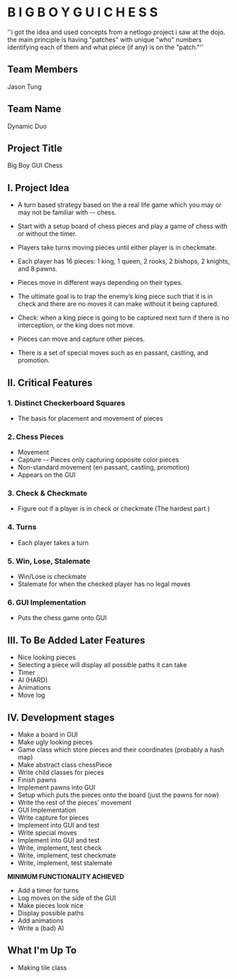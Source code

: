 # B I G   B O Y   G U I   C H E S S

''i got the idea and used concepts from a netlogo project i saw at the dojo. the main principle is having "patches" with unique "who" numbers identifying each of them and what piece (if any) is on the "patch."''

## Team Members                                                   
Jason Tung                                                     

## Team Name
Dynamic Duo

## Project Title
Big Boy GUI Chess

## I. Project Idea
 - A turn based strategy based on the a real life game which you may or may not be familiar with -- chess. 

 - Start with a setup board of chess pieces and play a game of chess with or without the timer. 

 - Players take turns moving pieces until either player is in checkmate.

 - Each player has 16 pieces: 1 king, 1 queen, 2 rooks, 2 bishops, 2 knights, and 8 pawns.
 - Pieces move in different ways depending on their types.
 - The ultimate goal is to trap the enemy’s king piece such that it is in check and there are no moves it can make without it being captured. 
 - Check: when a king piece is going to be captured next turn if there is no interception, or the king does not move. 
 - Pieces can move and capture other pieces.
 - There is a set of special moves such as en passant, castling, and promotion.

## II. Critical Features
### 1. Distinct Checkerboard Squares
 - The basis for placement and movement of pieces

### 2. Chess Pieces
 - Movement
 - Capture -- Pieces only capturing opposite color pieces
 - Non-standard movement (en passant, castling, promotion)
 - Appears on the GUI

### 3. Check & Checkmate
 - Figure out if a player is in check or checkmate (The hardest part )

### 4. Turns
 - Each player takes a turn

### 5. Win, Lose, Stalemate
 - Win/Lose is checkmate
 - Stalemate for when the checked player has no legal moves

### 6. GUI Implementation
 - Puts the chess game onto GUI
 
## III. To Be Added Later Features
 - Nice looking pieces
 - Selecting a piece will display all possible paths it can take
 - Timer
 - AI (HARD)
 - Animations
 - Move log

## IV. Development stages
 - Make a board in GUI
 - Make ugly looking pieces
 - Game class which store pieces and their coordinates (probably a hash map)
 - Make abstract class chessPiece
 - Write child classes for pieces
 - Finish pawns
 - Implement pawns into GUI
 - Setup which puts the pieces onto the board (just the pawns for now)
 - Write the rest of the pieces’ movement
 - GUI Implementation
 - Write capture for pieces
 - Implement into GUI and test
 - Write special moves 
 - Implement into GUI and test
 - Write,  implement, test check
 - Write,  implement, test checkmate
 - Write,  implement, test stalemate
 
**MINIMUM FUNCTIONALITY ACHIEVED**

 - Add a timer for turns
 - Log moves on the side of the GUI
 - Make pieces look nice
 - Display possible paths
 - Add animations
 - Write a (bad) AI

## What I'm Up To
 - Making tile class
